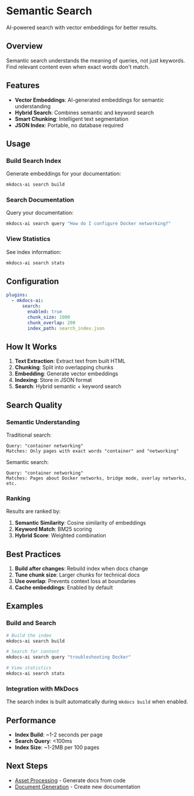 # Semantic Search

AI-powered search with vector embeddings for better results.

## Overview

Semantic search understands the meaning of queries, not just keywords. Find relevant content even when exact words don't match.

## Features

- **Vector Embeddings**: AI-generated embeddings for semantic understanding
- **Hybrid Search**: Combines semantic and keyword search
- **Smart Chunking**: Intelligent text segmentation
- **JSON Index**: Portable, no database required

## Usage

### Build Search Index

Generate embeddings for your documentation:

```bash
mkdocs-ai search build
```

### Search Documentation

Query your documentation:

```bash
mkdocs-ai search query "How do I configure Docker networking?"
```

### View Statistics

See index information:

```bash
mkdocs-ai search stats
```

## Configuration

```yaml
plugins:
  - mkdocs-ai:
      search:
        enabled: true
        chunk_size: 1000
        chunk_overlap: 200
        index_path: search_index.json
```

## How It Works

1. **Text Extraction**: Extract text from built HTML
2. **Chunking**: Split into overlapping chunks
3. **Embedding**: Generate vector embeddings
4. **Indexing**: Store in JSON format
5. **Search**: Hybrid semantic + keyword search

## Search Quality

### Semantic Understanding

Traditional search:
```
Query: "container networking"
Matches: Only pages with exact words "container" and "networking"
```

Semantic search:
```
Query: "container networking"
Matches: Pages about Docker networks, bridge mode, overlay networks, etc.
```

### Ranking

Results are ranked by:

1. **Semantic Similarity**: Cosine similarity of embeddings
2. **Keyword Match**: BM25 scoring
3. **Hybrid Score**: Weighted combination

## Best Practices

1. **Build after changes**: Rebuild index when docs change
2. **Tune chunk size**: Larger chunks for technical docs
3. **Use overlap**: Prevents context loss at boundaries
4. **Cache embeddings**: Enabled by default

## Examples

### Build and Search

```bash
# Build the index
mkdocs-ai search build

# Search for content
mkdocs-ai search query "troubleshooting Docker"

# View statistics
mkdocs-ai search stats
```

### Integration with MkDocs

The search index is built automatically during `mkdocs build` when enabled.

## Performance

- **Index Build**: ~1-2 seconds per page
- **Search Query**: <100ms
- **Index Size**: ~1-2MB per 100 pages

## Next Steps

- [Asset Processing](assets.md) - Generate docs from code
- [Document Generation](generation.md) - Create new documentation
